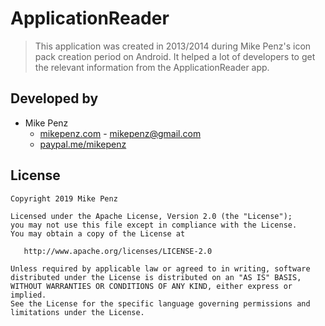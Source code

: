 # ApplicationReader

> This application was created in 2013/2014 during Mike Penz's icon pack creation period on Android. It helped a lot of developers to get the relevant information from the ApplicationReader app.

## Developed by

* Mike Penz 
  * [mikepenz.com](http://mikepenz.com) - <mikepenz@gmail.com>
  * [paypal.me/mikepenz](http://paypal.me/mikepenz)

## License

    Copyright 2019 Mike Penz

    Licensed under the Apache License, Version 2.0 (the "License");
    you may not use this file except in compliance with the License.
    You may obtain a copy of the License at

       http://www.apache.org/licenses/LICENSE-2.0

    Unless required by applicable law or agreed to in writing, software
    distributed under the License is distributed on an "AS IS" BASIS,
    WITHOUT WARRANTIES OR CONDITIONS OF ANY KIND, either express or implied.
    See the License for the specific language governing permissions and
    limitations under the License.
